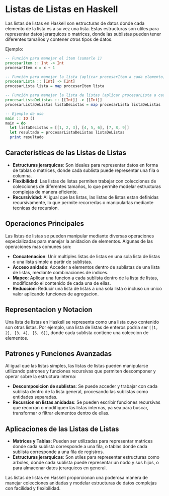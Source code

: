 # Listas de Listas en Haskell

Las listas de listas en Haskell son estructuras de datos donde cada elemento de la lista es a su vez una lista. Estas estructuras son utiles para representar datos jerarquicos o matrices, donde las sublistas pueden tener diferentes tamaños y contener otros tipos de datos.

Ejemplo:

```haskell
-- Función para manejar el item (sumarle 1)
procesarItem :: Int -> Int
procesarItem x = x + 1

-- Función para manejar la lista (aplicar procesarItem a cada elemento)
procesarLista :: [Int] -> [Int]
procesarLista lista = map procesarItem lista

-- Función para manejar la lista de listas (aplicar procesarLista a cada sublista)
procesarListaDeListas :: [[Int]] -> [[Int]]
procesarListaDeListas listaDeListas = map procesarLista listaDeListas

-- Ejemplo de uso
main :: IO ()
main = do
  let listaDeListas = [[1, 2, 3], [4, 5, 6], [7, 8, 9]]
  let resultado = procesarListaDeListas listaDeListas
  print resultado
```

## Caracteristicas de las Listas de Listas

- **Estructuras jerarquicas**: Son ideales para representar datos en forma de tablas o matrices, donde cada sublista puede representar una fila o columna.
- **Flexibilidad**: Las listas de listas permiten trabajar con colecciones de colecciones de diferentes tamaños, lo que permite modelar estructuras complejas de manera eficiente.
- **Recursividad**: Al igual que las listas, las listas de listas estan definidas recursivamente, lo que permite recorrerlas o manipularlas mediante tecnicas de recursion.

## Operaciones Principales

Las listas de listas se pueden manipular mediante diversas operaciones especializadas para manejar la anidacion de elementos. Algunas de las operaciones mas comunes son:

- **Concatenacion**: Unir multiples listas de listas en una sola lista de listas o una lista simple a partir de sublistas.
- **Acceso anidado**: Acceder a elementos dentro de sublistas de una lista de listas, mediante combinaciones de indices.
- **Mapeo**: Aplicar una funcion a cada sublista dentro de la lista de listas, modificando el contenido de cada una de ellas.
- **Reduccion**: Reducir una lista de listas a una sola lista o incluso un unico valor aplicando funciones de agregacion.

## Representacion y Notacion

Una lista de listas en Haskell se representa como una lista cuyo contenido son otras listas. Por ejemplo, una lista de listas de enteros podria ser `[[1, 2], [3, 4], [5, 6]]`, donde cada sublista contiene una coleccion de elementos.

## Patrones y Funciones Avanzadas

Al igual que las listas simples, las listas de listas pueden manipularse utilizando patrones y funciones recursivas que permiten descomponer y operar sobre la estructura interna:

- **Descomposicion de sublistas**: Se puede acceder y trabajar con cada sublista dentro de la lista general, procesando las sublistas como entidades separadas.
- **Recursion en listas anidadas**: Se pueden escribir funciones recursivas que recorran o modifiquen las listas internas, ya sea para buscar, transformar o filtrar elementos dentro de ellas.

## Aplicaciones de las Listas de Listas

- **Matrices y Tablas**: Pueden ser utilizadas para representar matrices donde cada sublista corresponde a una fila, o tablas donde cada sublista corresponde a una fila de registros.
- **Estructuras jerarquicas**: Son utiles para representar estructuras como arboles, donde cada sublista puede representar un nodo y sus hijos, o para almacenar datos jerarquicos en general.

Las listas de listas en Haskell proporcionan una poderosa manera de manejar colecciones anidadas y modelar estructuras de datos complejas con facilidad y flexibilidad.
